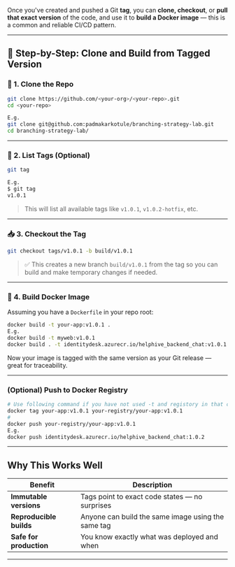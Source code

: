 Once you've created and pushed a Git **tag**, you can **clone, checkout**, or **pull that exact version** of the code, and use it to **build a Docker image** — this is a common and reliable CI/CD pattern.

---

## 🚀 Step-by-Step: Clone and Build from Tagged Version

### 🔁 1. Clone the Repo

```bash
git clone https://github.com/<your-org>/<your-repo>.git
cd <your-repo>

E.g.
git clone git@github.com:padmakarkotule/branching-strategy-lab.git
cd branching-strategy-lab/
```
---

### 🔎 2. List Tags (Optional)

```bash
git tag

E.g.
$ git tag
v1.0.1

```

> This will list all available tags like `v1.0.1`, `v1.0.2-hotfix`, etc.

---

### 📥 3. Checkout the Tag

```bash
git checkout tags/v1.0.1 -b build/v1.0.1
```

> ✅ This creates a new branch `build/v1.0.1` from the tag so you can build and make temporary changes if needed.

---

### 🐳 4. Build Docker Image

Assuming you have a `Dockerfile` in your repo root:

```bash
docker build -t your-app:v1.0.1 .
E.g.
docker build -t myweb:v1.0.1
docker build . -t identitydesk.azurecr.io/helphive_backend_chat:v1.0.1
```

Now your image is tagged with the same version as your Git release — great for traceability.

---

### (Optional) Push to Docker Registry

```bash
# Use following command if you have not used -t and registory in that command.
docker tag your-app:v1.0.1 your-registry/your-app:v1.0.1
#
docker push your-registry/your-app:v1.0.1
E.g.
docker push identitydesk.azurecr.io/helphive_backend_chat:1.0.2
```

---

## Why This Works Well

| Benefit                    | Description                                        |
| -------------------------- | -------------------------------------------------- |
| **Immutable versions**  | Tags point to exact code states — no surprises     |
| **Reproducible builds** | Anyone can build the same image using the same tag |
| **Safe for production** | You know exactly what was deployed and when        |

---

